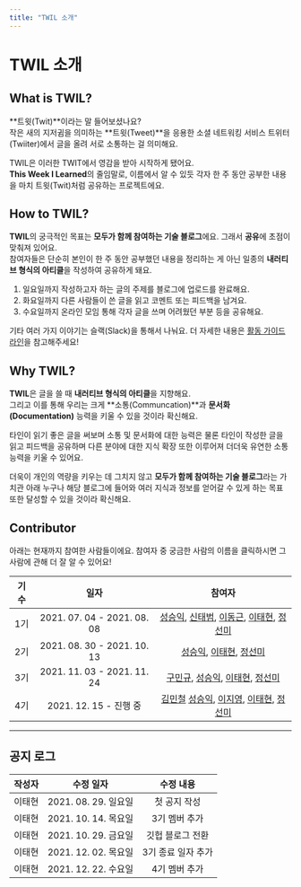 ```yaml
---
title: "TWIL 소개"
---
```


# TWIL 소개

## What is TWIL?
**트윗(Twit)**이라는 말 들어보셨나요?  
작은 새의 지저귐을 의미하는 **트윗(Tweet)**을 응용한 소셜 네트워킹 서비스 트위터(Twiiter)에서 글을 올려 서로 소통하는 걸 의미해요.  

TWIL은 이러한 TWIT에서 영감을 받아 시작하게 됐어요.  
**This Week I Learned**의 줄임말로, 이름에서 알 수 있듯 각자 한 주 동안 공부한 내용을 마치 트윗(Twit)처럼 공유하는 프로젝트에요.



## How to TWIL?
**TWIL**의 궁극적인 목표는 **모두가 함께 참여하는 기술 블로그**에요. 그래서 **공유**에 초점이 맞춰져 있어요.  
참여자들은 단순히 본인이 한 주 동안 공부했던 내용을 정리하는 게 아닌 일종의 **내러티브 형식의 아티클**을 작성하여 공유하게 돼요.  


1. 일요일까지 작성하고자 하는 글의 주제를 블로그에 업로드를 완료해요.
2. 화요일까지 다른 사람들이 쓴 글을 읽고 코멘트 또는 피드백을 남겨요.
3. 수요일까지 온라인 모임 통해 각자 글을 쓰며 어려웠던 부분 등을 공유해요.


기타 여러 가지 이야기는 슬랙(Slack)을 통해서 나눠요. 더 자세한 내용은 [활동 가이드라인](https://twil.weekwith.me/writing-guideline/)을 참고해주세요!  


## Why TWIL?
**TWIL**은 글을 쓸 때 **내러티브 형식의 아티클**을 지향해요.  
그리고 이를 통해 우리는 크게 **소통(Communcation)**과 **문서화(Documentation)** 능력을 키울 수 있을 것이라 확신해요.  

타인이 읽기 좋은 글을 써보며 소통 및 문서화에 대한 능력은 물론 타인이 작성한 글을 읽고 피드백을 공유하며 다른 분야에 대한 지식 확장 또한 이루어져 더더욱 유연한 소통 능력을 키울 수 있어요.  

더욱이 개인의 역량을 키우는 데 그치지 않고 **모두가 함께 참여하는 기술 블로그**라는 가치관 아래 누구나 해당 블로그에 들어와 여러 지식과 정보를 얻어갈 수 있게 하는 목표 또한 달성할 수 있을 것이라 확신해요.  

## Contributor
아래는 현재까지 참여한 사람들이에요.
참여자 중 궁금한 사람의 이름을 클릭하시면 그 사람에 관해 더 잘 알 수 있어요!  

|기수|일자|참여자|
|:-:|:-:|:--:|
|1기|2021. 07. 04 - 2021. 08. 08|[성승익](https://github.com/iksflow), [신태범](https://github.com/TaeBeomShin), [이동근](https://github.com/gledong12), [이태현](https://weekwith.me), [정선미](https://github.com/katej927)|
|2기|2021. 08. 30 - 2021. 10. 13|[성승익](https://github.com/iksflow), [이태현](https://weekwith.me), [정선미](https://github.com/katej927)|
|3기|2021. 11. 03 - 2021. 11. 24|[구민규](https://github.com/kooku94), [성승익](https://github.com/iksflow), [이태현](https://weekwith.me), [정선미](https://github.com/katej927)|
|4기|2021. 12. 15 - 진행 중|[김민철]() [성승익](https://github.com/iksflow), [이지영](), [이태현](https://weekwith.me), [정선미](https://github.com/katej927)|

---

## 공지 로그

|작성자|수정 일자|수정 내용|
|:--:|:-----:|:-----:|
|이태현|2021. 08. 29. 일요일|첫 공지 작성|
|이태현|2021. 10. 14. 목요일|3기 멤버 추가|
|이태현|2021. 10. 29. 금요일|깃헙 블로그 전환|
|이태현|2021. 12. 02. 목요일|3기 종료 일자 추가|
|이태현|2021. 12. 22. 수요일|4기 멤버 추가|
